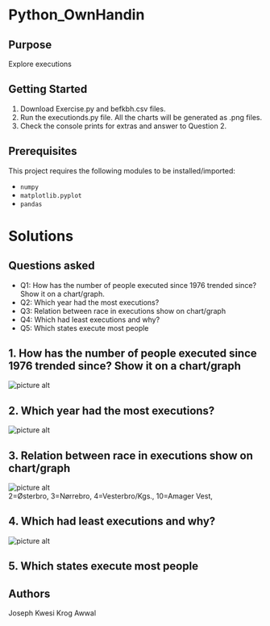 # Python_OwnHandin
Purpose
-------

Explore executions 


Getting Started
-------
1. Download Exercise.py and befkbh.csv files.  
2. Run the executionds.py file. All the charts will be generated as .png files.  
3. Check the console prints for extras and answer to Question 2.

Prerequisites
-------
This project requires the following modules to be installed/imported:
* `numpy`
* `matplotlib.pyplot` 
* `pandas`


# Solutions

Questions asked
-------

 * Q1: How has the number of people executed since 1976 trended since? Show it on a chart/graph.
 * Q2: Which year had the most executions? 
 * Q3: Relation between race in executions show on chart/graph
 * Q4: Which had least executions and why?
 * Q5: Which states execute most people

## 1. How has the number of people executed since 1976 trended since? Show it on a chart/graph
![picture alt](http://imgur.com/r45eQ21.png)
## 2. Which year had the most executions? 
![picture alt](http://imgur.com/d9AKvlo.png)
## 3. Relation between race in executions show on chart/graph
![picture alt](http://imgur.com/3PE5ALL.png)  
2=Østerbro, 3=Nørrebro, 4=Vesterbro/Kgs., 10=Amager Vest, 
## 4. Which had least executions and why?
![picture alt](http://imgur.com/A1ENcoD.png)
## 5. Which states execute most people

Authors
-------
 
Joseph Kwesi Krog Awwal
